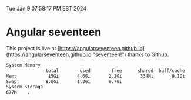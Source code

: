 Tue Jan  9 07:58:17 PM EST 2024

# Angular seventeen


This project is live at [https://angularseventeen.github.io](https://angularseventeen.github.io "seventeen!") thanks to Github.

```bash
System Memory
               total        used        free      shared  buff/cache   available
Mem:            15Gi       4.6Gi       2.2Gi       334Mi       9.1Gi        10Gi
Swap:          8.0Gi       1.3Gi       6.7Gi
System Storage
677M	.
```
```bash
